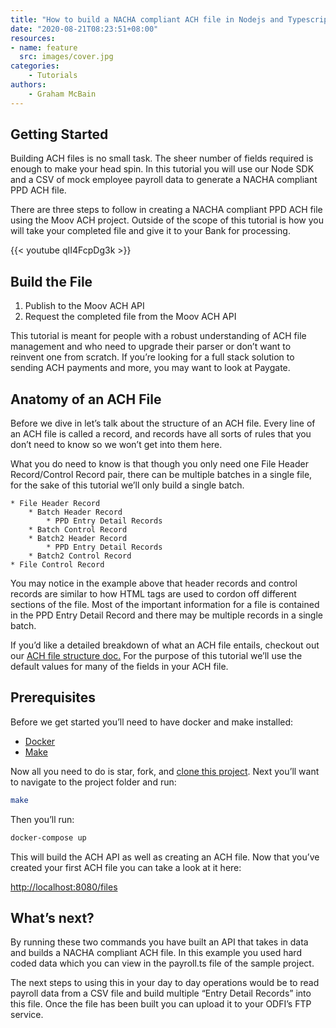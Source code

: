 ```yaml
---
title: "How to build a NACHA compliant ACH file in Nodejs and Typescript"
date: "2020-08-21T08:23:51+08:00"
resources:
- name: feature 
  src: images/cover.jpg
categories: 
    - Tutorials
authors: 
    - Graham McBain
---
```


## Getting Started 
Building ACH files is no small task. The sheer number of fields required is enough to make your head spin. In this tutorial you will use our Node SDK and a CSV of mock employee payroll data   to generate a NACHA compliant PPD ACH file. 

There are three steps to follow in creating a NACHA compliant PPD ACH file using the Moov ACH project. Outside of the scope of this tutorial is how you will take your completed file and give it to your Bank for processing.

{{< youtube qII4FcpDg3k >}}

## Build the File
1. Publish to the Moov ACH API
2. Request the completed file from the Moov ACH API

This tutorial is meant for people with a robust understanding of ACH file management and who need to upgrade their parser or don’t want to reinvent one from scratch. If you’re looking for a full stack solution to sending ACH payments and more, you may want to look at Paygate. 

## Anatomy of an ACH File
Before we dive in let’s talk about the structure of an ACH file. Every line of an ACH file is called a record, and records have all sorts of rules that you don’t need to know so we won’t get into them here. 

What you do need to know is that though you only need one File Header Record/Control Record pair, there can be multiple batches in a single file, for the sake of this tutorial we’ll only build a single batch.

```plaintext
* File Header Record
    * Batch Header Record
        * PPD Entry Detail Records
    * Batch Control Record
    * Batch2 Header Record
        * PPD Entry Detail Records
    * Batch2 Control Record
* File Control Record
```

You may notice in the example above that header records and control records are similar to how HTML tags are used to cordon off different sections of the file. Most of the important information for a file is contained in the PPD Entry Detail Record and there may be multiple records in a single batch. 

If you’d like a detailed breakdown of what an ACH file entails, checkout out our [ACH file structure doc.](https://github.com/moov-io/ach/blob/master/docs/file-structure.md) For the purpose of this tutorial we’ll use the default values for many of the fields in your ACH file. 



## Prerequisites
Before we get started you’ll need to have docker and make installed:

- [Docker](https://docs.docker.com/get-docker/)
- [Make](https://apps.apple.com/us/app/xcode/id497799835?mt=12)

Now all you need to do is star, fork, and [clone this project](https://github.com/moov-io/ach-node-example). Next you’ll want to navigate to the project folder and run:

```bash
make
```

Then you’ll run:

```bash
docker-compose up
```

This will build the ACH API as well as creating an ACH file. Now that you’ve created your first ACH file you can take a look at it here:

[http://localhost:8080/files](http://localhost:8080/files)


## What’s next?
By running these two commands you have built an API that takes in data and builds a NACHA compliant ACH file. In this example you used hard coded data which you can view in the payroll.ts file of the sample project.

The next steps to using this in your day to day operations would be to read payroll data from a CSV file and build multiple “Entry Detail Records” into this file. Once the file has been built you can upload it to your ODFI’s FTP service. 
